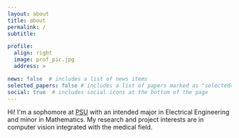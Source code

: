 ```yaml
---
layout: about
title: about
permalink: /
subtitle: 

profile:
  align: right
  image: prof_pic.jpg
  address: >

news: false  # includes a list of news items
selected_papers: false # includes a list of papers marked as "selected={true}"
social: true  # includes social icons at the bottom of the page
---
```


Hi! I'm a sophomore at [PSU](https://www.eecs.psu.edu/) with an intended major in Electrical Engineering and minor in Mathematics. My research and project interests are in computer vision integrated with the medical field.